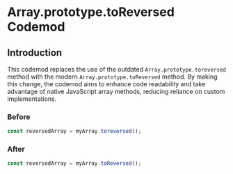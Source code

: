 # Array.prototype.toReversed Codemod

## Introduction

This codemod replaces the use of the outdated `Array.prototype.toreversed` method with the modern `Array.prototype.toReversed` method. By making this change, the codemod aims to enhance code readability and take advantage of native JavaScript array methods, reducing reliance on custom implementations.

### Before

```javascript
const reversedArray = myArray.toreversed();
```

### After

```javascript
const reversedArray = myArray.toReversed();
```